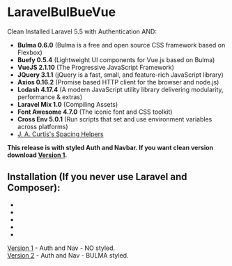 # LaravelBulBueVue

Clean Installed Laravel 5.5 with Authentication AND:
- <strong>Bulma 0.6.0</strong> (Bulma is a free and open source CSS framework based on Flexbox)
- <strong>Buefy 0.5.4</strong> (Lightweight UI components for Vue.js based on Bulma)
- <strong>VueJS 2.1.10</strong> (The Progressive JavaScript Framework)
- <strong>JQuery 3.1.1</strong> (jQuery is a fast, small, and feature-rich JavaScript library)
- <strong>Axios 0.16.2</strong> (Promise based HTTP client for the browser and node.js)
- <strong>Lodash 4.17.4</strong> (A modern JavaScript utility library delivering modularity, performance & extras)
- <strong>Laravel Mix 1.0</strong> (Compiling Assets)
- <strong>Font Awesome 4.7.0</strong> (The iconic font and CSS toolkit)
- <strong>Cross Env 5.0.1</strong> (Run scripts that set and use environment variables across platforms)
- <a href="https://gist.github.com/jacurtis/30da4bf9a6c9b9b5cc0aebac512ca7c9#file-_spacing-helpers-scss">J. A. Curtis's Spacing Helpers</a>


<strong>This release is with styled Auth and Navbar. If you want clean version download <a href="https://github.com/Guliat/LaravelBulBueVue/releases/tag/v1.0">Version 1</a>.</strong>

Installation (If you never use Laravel and Composer):
-
-
-
-
-
-

<a href="https://github.com/Guliat/LaravelBulBueVue/releases/tag/v1.0">Version 1</a> - Auth and Nav - NO styled. <br>
<a href="">Version 2</a> - Auth and Nav - BULMA styled.
